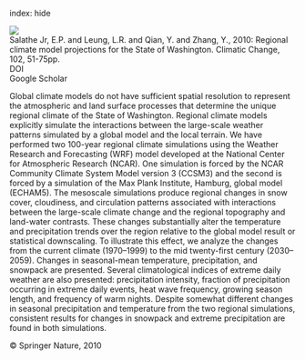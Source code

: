 index: hide

<div class="Citation">
    <div class="Citation-thumb CitationThumb-linked"  data-href="https://doi.org/10.1007/s10584-010-9849-y">
      <img src="https://static.claimspace.cloud/climate-study-static/refs/thumbs/14/Salathe_Jr_et_al_2010-thumb.png" />
    </div>

  <div class="Citation-body">
    <div class="Citation-text">Salathe Jr, E.P. and Leung, L.R. and Qian, Y. and Zhang, Y., 2010: Regional climate model projections for the State of Washington. <span class="Article-journal">Climatic Change, </span><span class="Article-volume">102, </span>51-75pp.</div>
    <div class="Citation-links">
      <div class="CitationLink" data-href="https://doi.org/10.1007/s10584-010-9849-y">
        <div class="CitationLink-icon CitationLink-Doi"></div>
        <div class="CitationLink-text">DOI</div>
      </div>
      <div class="CitationLink" data-href="https://scholar.google.com/scholar?q=10.1007/s10584-010-9849-y">
        <div class="CitationLink-icon CitationLink-Scholar"></div>
        <div class="CitationLink-text">Google Scholar</div>
      </div>
    </div>
  </div>
</div>

Global climate models do not have sufficient spatial resolution to represent the atmospheric and land surface processes that determine the unique regional climate of the State of Washington. Regional climate models explicitly simulate the interactions between the large-scale weather patterns simulated by a global model and the local terrain. We have performed two 100-year regional climate simulations using the Weather Research and Forecasting (WRF) model developed at the National Center for Atmospheric Research (NCAR). One simulation is forced by the NCAR Community Climate System Model version 3 (CCSM3) and the second is forced by a simulation of the Max Plank Institute, Hamburg, global model (ECHAM5). The mesoscale simulations produce regional changes in snow cover, cloudiness, and circulation patterns associated with interactions between the large-scale climate change and the regional topography and land-water contrasts. These changes substantially alter the temperature and precipitation trends over the region relative to the global model result or statistical downscaling. To illustrate this effect, we analyze the changes from the current climate (1970–1999) to the mid twenty-first century (2030–2059). Changes in seasonal-mean temperature, precipitation, and snowpack are presented. Several climatological indices of extreme daily weather are also presented: precipitation intensity, fraction of precipitation occurring in extreme daily events, heat wave frequency, growing season length, and frequency of warm nights. Despite somewhat different changes in seasonal precipitation and temperature from the two regional simulations, consistent results for changes in snowpack and extreme precipitation are found in both simulations.

<div class="Citation-copy">
&copy; Springer Nature, 2010
</div>